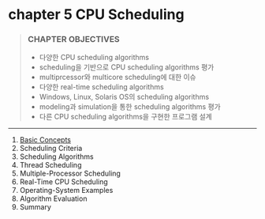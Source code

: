 # chapter 5 CPU Scheduling

> ### CHAPTER OBJECTIVES
>
> - 다양한 CPU scheduling algorithms
> - scheduling을 기반으로 CPU scheduling algorithms 평가
> - multiprcessor와 multicore scheduling에 대한 이슈
> - 다양한 real-time scheduling algorithms
> - Windows, Linux, Solaris OS의 scheduling algorithms
> - modeling과 simulation을 통한 scheduling algorithms 평가
> - 다른 CPU scheduling algorithms을 구현한 프로그램 설계

---

1. [Basic Concepts](1_Basic_Concepts/README.md)
2. Scheduling Criteria
3. Scheduling Algorithms
4. Thread Scheduling
5. Multiple-Processor Scheduling
6. Real-Time CPU Scheduling
7. Operating-System Examples
8. Algorithm Evaluation
9. Summary
